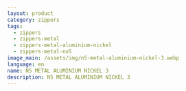 ```yaml
---
layout: product
category: zippers
tags:
  - zippers
  - zippers-metal
  - zippers-metal-aluminium-nickel
  - zippers-metal-no5
image_main: /assets/img/n5-metal-aluminium-nickel-3.webp
language: en
name: N5 METAL ALUMINIUM NICKEL 3
description: N5 METAL ALUMINIUM NICKEL 3
---
```

